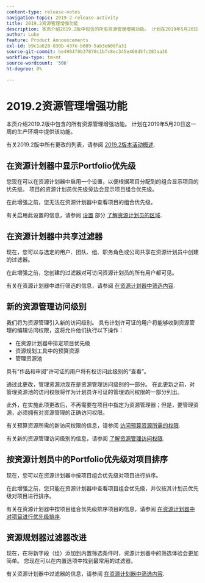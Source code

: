 ```yaml
---
content-type: release-notes
navigation-topic: 2019-2-release-activity
title: 2019.2资源管理增强功能
description: 本页介绍2019.2版中包含的所有资源管理增强功能。 计划在2019年5月20日这一周的生产环境中提供该功能。
author: Luke
feature: Product Announcements
exl-id: b9c1a628-030b-437e-b609-5ab3e608fa31
source-git-commit: be4904f0b37870c1bfc8ec345e468d5fc283aa36
workflow-type: tm+mt
source-wordcount: '506'
ht-degree: 0%

---
```


# 2019.2资源管理增强功能

本页介绍2019.2版中包含的所有资源管理增强功能。 计划在2019年5月20日这一周的生产环境中提供该功能。

有关2019.2版中所有更改的列表，请参阅 [2019.2版本活动概述](../../../../product-announcements/product-releases/quarterly-release-archive/2019.2-release-activity/2019.2-release-activity-overview.md).

## 在资源计划器中显示Portfolio优先级

您现在可以在资源计划器中启用一个设置，以便根据项目分配到的组合显示项目的优先级。 项目的资源计划员优先级旁边会显示项目组合优先级。

在此增强之前，您无法在资源计划器中查看项目的组合优先级。

有关启用此设置的信息，请参阅 [设置](../../../../resource-mgmt/resource-planning/resource-planner-navigation.md#settings) 部分 [了解资源计划员的区域](../../../../resource-mgmt/resource-planning/resource-planner-navigation.md).

## 在资源计划器中共享过滤器

现在，您可以与选定的用户、团队、组、职务角色或公司共享在资源计划员中创建的过滤器。

在此增强之前，您创建的过滤器对可访问资源计划员的所有用户都可见。

有关在资源计划器中进行筛选的信息，请参阅 [在资源计划器中筛选内容](../../../../resource-mgmt/resource-planning/filter-resource-planner.md).

## 新的资源管理访问级别

我们将为资源管理引入新的访问级别。 具有计划许可证的用户将能够收到资源管理的编辑访问权限，这将允许他们执行以下操作：

* 在资源计划器中排定项目优先级
* 资源规划工具中的预算资源
* 管理资源池

具有“作品和审阅”许可证的用户将有权访问此级别的“查看”。

通过此更改，管理资源池现在是资源管理访问级别的一部分。 在此更新之前，对管理资源池的访问权限将作为计划员许可证的管理访问权限的一部分列出。

此外，在实施此项更改后，不再需要在项目中指定为资源管理器；但是，要管理资源，必须拥有对资源管理的正确访问权限。

有关预算资源所需的新访问权限的信息，请参阅 [访问预算资源所需的权限](../../../../resource-mgmt/resource-planning/access-needed-to-budget-resources.md).

有关新的资源管理访问级别的信息，请参阅 [了解资源管理访问权限](../../../../administration-and-setup/add-users/configure-and-grant-access/grant-access-resource-management.md).

## 按资源计划员中的Portfolio优先级对项目排序

现在，您可以在资源计划器中按项目组合优先级对项目进行排序。

在此增强之前，您只能在资源计划器中查看项目组合优先级，并仅按其计划员优先级对项目进行排序。

有关在资源计划器中按项目组合优先级排序项目的信息，请参阅 [在资源计划器中对项目进行优先级排序](../../../../resource-mgmt/resource-planning/prioritize-projects-resource-planner.md).

## 资源规划器过滤器改进

现在，在将新字段（组）添加到内置筛选条件时，资源计划器中的筛选体验会更加简单。 您现在可以在内置选项中找到最常用的过滤器。

有关资源计划器中过滤器的信息，请参阅 [在资源计划器中筛选内容](../../../../resource-mgmt/resource-planning/filter-resource-planner.md).


